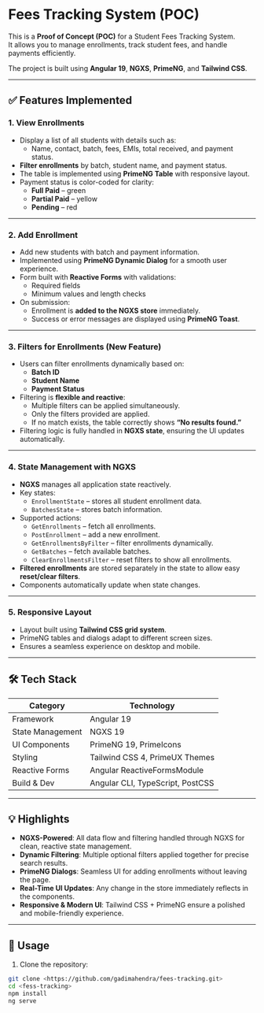 # Fees Tracking System (POC)

This is a **Proof of Concept (POC)** for a Student Fees Tracking System.  
It allows you to manage enrollments, track student fees, and handle payments efficiently.

The project is built using **Angular 19**, **NGXS**, **PrimeNG**, and **Tailwind CSS**.

---

## ✅ Features Implemented

### 1. View Enrollments

- Display a list of all students with details such as:
  - Name, contact, batch, fees, EMIs, total received, and payment status.
- **Filter enrollments** by batch, student name, and payment status.
- The table is implemented using **PrimeNG Table** with responsive layout.
- Payment status is color-coded for clarity:
  - **Full Paid** – green
  - **Partial Paid** – yellow
  - **Pending** – red

---

### 2. Add Enrollment

- Add new students with batch and payment information.
- Implemented using **PrimeNG Dynamic Dialog** for a smooth user experience.
- Form built with **Reactive Forms** with validations:
  - Required fields
  - Minimum values and length checks
- On submission:
  - Enrollment is **added to the NGXS store** immediately.
  - Success or error messages are displayed using **PrimeNG Toast**.

---

### 3. Filters for Enrollments (New Feature)

- Users can filter enrollments dynamically based on:
  - **Batch ID**
  - **Student Name**
  - **Payment Status**
- Filtering is **flexible and reactive**:
  - Multiple filters can be applied simultaneously.
  - Only the filters provided are applied.
  - If no match exists, the table correctly shows **“No results found.”**
- Filtering logic is fully handled in **NGXS state**, ensuring the UI updates automatically.

---

### 4. State Management with NGXS

- **NGXS** manages all application state reactively.
- Key states:
  - `EnrollmentState` – stores all student enrollment data.
  - `BatchesState` – stores batch information.
- Supported actions:
  - `GetEnrollments` – fetch all enrollments.
  - `PostEnrollment` – add a new enrollment.
  - `GetEnrollmentsByFilter` – filter enrollments dynamically.
  - `GetBatches` – fetch available batches.
  - `ClearEnrollmentsFilter` – reset filters to show all enrollments.
- **Filtered enrollments** are stored separately in the state to allow easy **reset/clear filters**.
- Components automatically update when state changes.

---

### 5. Responsive Layout

- Layout built using **Tailwind CSS grid system**.
- PrimeNG tables and dialogs adapt to different screen sizes.
- Ensures a seamless experience on desktop and mobile.

---

## 🛠 Tech Stack

| Category         | Technology                       |
| ---------------- | -------------------------------- |
| Framework        | Angular 19                       |
| State Management | NGXS 19                          |
| UI Components    | PrimeNG 19, PrimeIcons           |
| Styling          | Tailwind CSS 4, PrimeUX Themes   |
| Reactive Forms   | Angular ReactiveFormsModule      |
| Build & Dev      | Angular CLI, TypeScript, PostCSS |

---

## 💡 Highlights

- **NGXS-Powered**: All data flow and filtering handled through NGXS for clean, reactive state management.
- **Dynamic Filtering**: Multiple optional filters applied together for precise search results.
- **PrimeNG Dialogs**: Seamless UI for adding enrollments without leaving the page.
- **Real-Time UI Updates**: Any change in the store immediately reflects in the components.
- **Responsive & Modern UI**: Tailwind CSS + PrimeNG ensure a polished and mobile-friendly experience.

---

## 🚀 Usage

1. Clone the repository:

```bash
git clone <https://github.com/gadimahendra/fees-tracking.git>
cd <fess-tracking>
npm install
ng serve
```
